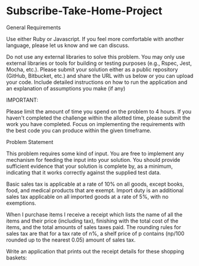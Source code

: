 # Subscribe-Take-Home-Project

General Requirements

Use either Ruby or Javascript. If you feel more comfortable with another language, please let us know and we can discuss.

Do not use any external libraries to solve this problem. You may only use external libraries or tools for building or testing purposes (e.g., Rspec, Jest, Mocha, etc.).  Please submit your solution either as a public repository (GitHub, Bitbucket, etc.) and share the URL with us below or you can upload your code. Include detailed instructions on how to run the application and an explanation of assumptions you make (if any)


IMPORTANT:

Please limit the amount of time you spend on the problem to 4 hours. If you haven't completed the challenge within the allotted time, please submit the work you have completed. Focus on implementing the requirements with the best code you can produce within the given timeframe.


Problem Statement

This problem requires some kind of input. You are free to implement any mechanism for feeding the input into your solution. You should provide sufficient evidence that your solution is complete by, as a minimum, indicating that it works correctly against the supplied test data.

Basic sales tax is applicable at a rate of 10% on all goods, except books, food, and medical products that are exempt. Import duty is an additional sales tax applicable on all imported goods at a rate of 5%, with no exemptions.



When I purchase items I receive a receipt which lists the name of all the items and their price (including tax), finishing with the total cost of the items, and the total amounts of sales taxes paid. The rounding rules for sales tax are that for a tax rate of n%, a shelf price of p contains (np/100 rounded up to the nearest 0.05) amount of sales tax.



Write an application that prints out the receipt details for these shopping baskets: